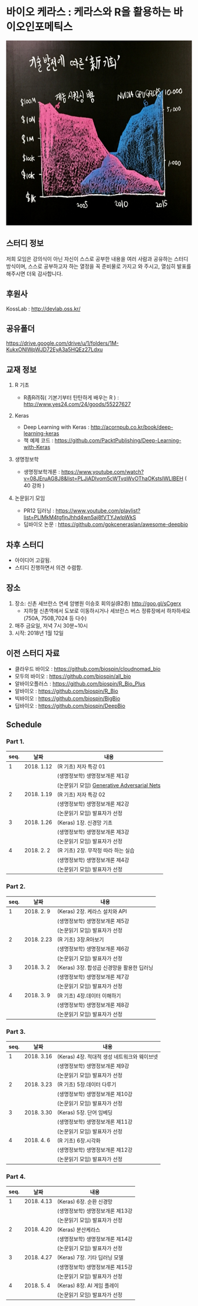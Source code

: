 # 바이오 케라스 : 케라스와 R을  활용하는  바이오인포메틱스

<img src="https://github.com/biospin/biokeras/blob/master/main01.png"  width="600"  height="500"/>
          

## 스터디 정보
저희 모임은 강의식이 아닌 자신이 스스로 공부한 내용을 여러 사람과 공유하는 스터디 방식이며, 스스로 공부하고자 하는 열정을 꼭 준비물로 가지고 와 주시고, 열심히 발표를 해주시면 더욱 감사합니다.

## 후원사
KossLab : http://devlab.oss.kr/

## 공유폴더 
https://drive.google.com/drive/u/1/folders/1M-KukxONIWpWJD72EyA3a5HQEz27Ldxu

## 교재 정보
1. R 기초
   -   R좀R려줘( 기본기부터 탄탄하게 배우는 R ) : http://www.yes24.com/24/goods/55227627

2. Keras
   - Deep Learning with Keras : http://acornpub.co.kr/book/deep-learning-keras
   - 책 예제 코드 : https://github.com/PacktPublishing/Deep-Learning-with-Keras 

3. 생명정보학 
   -  생명정보학개론 :  https://www.youtube.com/watch?v=08JEruAG8J8&list=PLJiADlvom5cWTvqWvOThaOKstsIWLIBEH ( 40 강좌 )

4. 논문읽기 모임
   - PR12 딥러닝  : https://www.youtube.com/playlist?list=PLlMkM4tgfjnJhhd4wn5aj8fVTYJwIpWkS
   - 딥바이오 논문 : https://github.com/gokceneraslan/awesome-deepbio

## 차후 스터디 
  - 아이디어 고갈됨.
  - 스티디 진행하면서 의견 수렴함.


## 장소
1. 장소: 신촌 세브란스 연세 암병원 이승호 회의실(B2층) http://goo.gl/sCgerx
      - 지하철 신촌역에서 도보로 이동하시거나 세브란스 버스 정류장에서 하차하세요 (750A, 750B,7024 등 다수)
2. 매주 금요일, 저녁 7시 30분~10시
3. 시작: 2018년 1월 12일

## 이전 스터디 자료 
- 클라우드 바이오 : https://github.com/biospin/cloudnomad_bio
- 모두의 바이오 : https://github.com/biospin/all_bio
- 알바이오플러스 : https://github.com/biospin/R_Bio_Plus 
- 알바이오 : https://github.com/biospin/R_Bio
- 빅바이오 : https://github.com/biospin/BigBio 
- 딥바이오  : https://github.com/biospin/DeepBio


## Schedule

### Part 1.
|seq.|    날짜        |     내용                                                                                      
|----| ---------|----------------------------------------------
|  1 |2018. 1.12|(R 기초)  저자 특강 01
|    |          |(생명정보학) 생명정보개론 제1강
|    |          |(논문읽기 모임)  [Generative Adversarial Nets](https://github.com/biospin/biokeras/blob/master/part01/week1_0112/GAN.pdf)
|  2 |2018. 1.19|(R 기초)  저자 특강 02
|    |          |(생명정보학) 생명정보개론 제2강
|    |          |(논문읽기 모임)  발표자가 선정
|  3 |2018. 1.26|(Keras)  1장. 신경망 기초
|    |          |(생명정보학) 생명정보개론 제3강
|    |          |(논문읽기 모임)  발표자가 선정
|  4 |2018. 2. 2|(R 기초)   2장. 무작정 따라 하는 실습
|    |          |(생명정보학) 생명정보개론 제4강
|    |          |(논문읽기 모임)  발표자가 선정


### Part 2.
|seq.|    날짜        |     내용                                                                                      
|----| ---------|----------------------------------------------
|  1 |2018. 2. 9|(Keras)   2장. 케라스 설치와 API  
|    |          |(생명정보학) 생명정보개론 제5강
|    |          |(논문읽기 모임)  발표자가 선정
|  2 |2018. 2.23|(R 기초) 3장.R아보기        
|    |          |(생명정보학) 생명정보개론 제6강 
|    |          |(논문읽기 모임)  발표자가 선정
|  3 |2018. 3. 2|(Keras)  3장. 합성곱 신경망을 활용한 딥러닝
|    |          |(생명정보학) 생명정보개론 제7강
|    |          |(논문읽기 모임)  발표자가 선정
|  4 |2018. 3. 9|(R 기초)  4장.데이터 이해하기        
|    |          |(생명정보학) 생명정보개론 제8강
|    |          |(논문읽기 모임)  발표자가 선정


### Part 3.
|seq.|    날짜        |     내용                                                                                      
|----| ---------|----------------------------------------------
|  1 |2018. 3.16|(Keras)   4장. 적대적 생성 네트워크와 웨이브넷 
|    |          |(생명정보학) 생명정보개론 제9강
|    |          |(논문읽기 모임)  발표자가 선정
|  2 |2018. 3.23|(R 기초) 5장.데이터 다루기                
|    |          |(생명정보학) 생명정보개론 제10강
|    |          |(논문읽기 모임)  발표자가 선정
|  3 |2018. 3.30|(Keras)  5장. 단어 임베딩
|    |          |(생명정보학) 생명정보개론 제11강
|    |          |(논문읽기 모임)  발표자가 선정
|  4 |2018. 4. 6|(R 기초)   6장.시각화             
|    |          |(생명정보학) 생명정보개론 제12강 
|    |          |(논문읽기 모임)  발표자가 선정



### Part 4.
|seq.|    날짜        |     내용                                                                                      
|----| ---------|----------------------------------------------
|  1 |2018. 4.13|(Keras)   6장. 순환 신경망 
|    |          |(생명정보학) 생명정보개론 제13강
|    |          |(논문읽기 모임)  발표자가 선정
|  2 |2018. 4.20|(Keras) 분산케라스
|    |          |(생명정보학) 생명정보개론 제14강
|    |          |(논문읽기 모임)  발표자가 선정
|  3 |2018. 4.27|(Keras)  7장. 기타 딥러닝 모델 
|    |          |(생명정보학) 생명정보개론 제15강
|    |          |(논문읽기 모임)  발표자가 선정
|  4 |2018. 5. 4|(Keras)  8장. AI 게임 플레이
|    |          |(논문읽기 모임)  발표자가 선정


